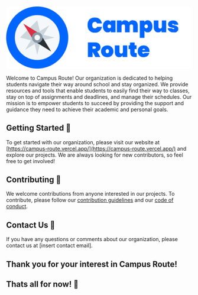 ![Big Logo](https://github.com/CampusRoute/.github/blob/main/assets/logo-big.png)

Welcome to Campus Route! Our organization is dedicated to helping students navigate their way around school and stay
organized. We provide resources and tools that enable students to easily find their way to classes, stay on top of
assignments and deadlines, and manage their schedules. Our mission is to empower students to succeed by providing the
support and guidance they need to achieve their academic and personal goals.

## Getting Started 🚀

To get started with our organization, please visit our website at
[https://campus-route.vercel.app/](https://campus-route.vercel.app/) and explore our projects. We are
always looking for new contributors, so feel free to get involved!

## Contributing 🙌

We welcome contributions from anyone interested in our projects. To contribute, please follow our [contribution
guidelines](../CONTRIBUTING.md) and our [code of conduct](../CODE_OF_CONDUCT.md).

## Contact Us 📨

If you have any questions or comments about our organization, please contact us at [insert contact email].

## Thank you for your interest in Campus Route!
## Thats all for now! 🎉